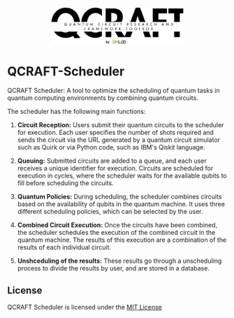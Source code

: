 <p align="center">
   <picture>
     <source media="(prefers-color-scheme: dark)" srcset="https://github.com/Qcraft-UEx/Qcraft/blob/main/docs/_images/qcraft_logo.png?raw=true" width="60%">
     <img src="https://github.com/Qcraft-UEx/Qcraft/blob/main/docs/_images/qcraft_logo.png?raw=true" width="60%" alt="Qcraft Logo">
   </picture>
  </a>
</p>

# QCRAFT-Scheduler
QCRAFT Scheduler: A tool to optimize the scheduling of quantum tasks in quantum computing environments by combining quantum circuits. 

The scheduler has the following main functions:

1. **Circuit Reception:** Users submit their quantum circuits to the scheduler for execution. Each user specifies the number of shots required and sends the circuit via the URL generated by a quantum circuit simulator such as Quirk or via Python code, such as IBM's Qiskit language.

2. **Queuing:** Submitted circuits are added to a queue, and each user receives a unique identifier for execution. Circuits are scheduled for execution in cycles, where the scheduler waits for the available qubits to fill before scheduling the circuits.

3. **Quantum Policies:** During scheduling, the scheduler combines circuits based on the availability of qubits in the quantum machine. It uses three different scheduling policies, which can be selected by the user.

4. **Combined Circuit Execution:** Once the circuits have been combined, the scheduler schedules the execution of the combined circuit in the quantum machine. The results of this execution are a combination of the results of each individual circuit.

5. **Unshceduling of the results:** These results go through a unscheduling process to divide the results by user, and are stored in a database. 

## License
QCRAFT Scheduler is licensed under the [MIT License](https://github.com/Qcraft-UEx/QCRAFT/blob/main/LICENSE)

